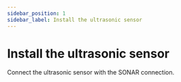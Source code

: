 ```yaml
---
sidebar_position: 1
sidebar_label: Install the ultrasonic sensor
---
```


# Install the ultrasonic sensor

Connect the ultrasonic sensor with the SONAR connection.

